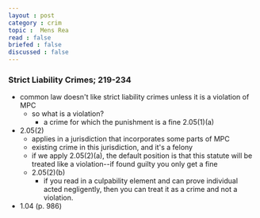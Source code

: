 ```yaml
---
layout : post
category : crim
topic :  Mens Rea
read : false
briefed : false
discussed : false
---
```


### Strict Liability Crimes; 219-234
- common law doesn't like strict liability crimes unless it is a violation of MPC
	- so what is a violation?
		- a crime for which the punishment is a fine 2.05(1)(a)
- 2.05(2)
	- applies in a jurisdiction that incorporates some parts of MPC
	- existing crime in this jurisdiction, and it's a felony
	- if we apply 2.05(2)(a), the default position is that this statute will be treated like a violation--if found guilty you only get a fine
	- 2.05(2)(b)
		- if you read in a culpability element and can prove individual acted negligently, then you can treat it as a crime and not a violation.
- 1.04 (p. 986)